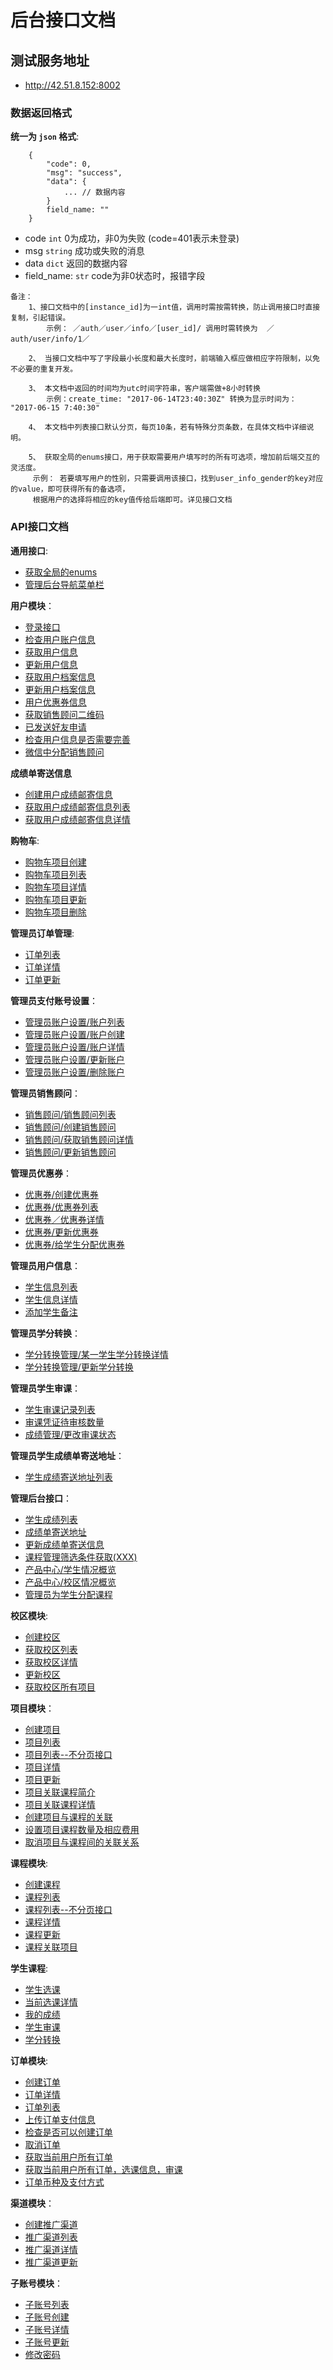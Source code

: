 # 后台接口文档


## 测试服务地址
- http://42.51.8.152:8002


### 数据返回格式

**统一为 `json` 格式**:
```
    {
        "code": 0,
        "msg": "success",
        "data": {
            ... // 数据内容
        }
        field_name: ""
    }
```
- code `int` 0为成功，非0为失败 (code=401表示未登录)
- msg `string` 成功或失败的消息
- data `dict` 返回的数据内容
- field_name: `str`  code为非0状态时，报错字段

```
备注：
    1、接口文档中的[instance_id]为一int值，调用时需按需转换，防止调用接口时直接复制，引起错误。
        示例： ／auth／user／info／[user_id]/ 调用时需转换为  ／auth/user/info/1／

    2、 当接口文档中写了字段最小长度和最大长度时，前端输入框应做相应字符限制，以免不必要的重复开发。

    3、 本文档中返回的时间均为utc时间字符串，客户端需做+8小时转换
        示例：create_time: "2017-06-14T23:40:30Z" 转换为显示时间为： "2017-06-15 7:40:30"

    4、 本文档中列表接口默认分页，每页10条，若有特殊分页条数，在具体文档中详细说明。

    5、 获取全局的enums接口，用于获取需要用户填写时的所有可选项，增加前后端交互的灵活度。
     示例： 若要填写用户的性别，只需要调用该接口，找到user_info_gender的key对应的value，即可获得所有的备选项，
     根据用户的选择将相应的key值传给后端即可。详见接口文档

```

### API接口文档

**通用接口**:
- [获取全局的enums](docs/common/global_enums.md)
- [管理后台导航菜单栏](docs/common/desktop_navigation.md)

**用户模块**：
- [登录接口](docs/authentication/user_login.md)
- [检查用户账户信息](docs/authentication/check_account.md)
- [获取用户信息](docs/authentication/user_info.md)
- [更新用户信息](docs/authentication/user_info_update.md)
- [获取用户档案信息](docs/authentication/user_personal_file.md)
- [更新用户档案信息](docs/authentication/personal_file_update.md)
- [用户优惠券信息](docs/authentication/coupon_list.md)
- [获取销售顾问二维码](docs/authentication/sales_man.md)
- [已发送好友申请](docs/authentication/post_sales_man.md)
- [检查用户信息是否需要完善](docs/authentication/check_user_info.md)
- [微信中分配销售顾问](docs/authentication/assign_sales_man.md)

**成绩单寄送信息**
- [创建用户成绩邮寄信息](docs/authentication/create_score_detail.md)
- [获取用户成绩邮寄信息列表](docs/authentication/get_score_list.md)
- [获取用户成绩邮寄信息详情](docs/authentication/get_score_detail.md)

**购物车**:
- [购物车项目创建](docs/shopping_chart/shopping_chart_create.md)
- [购物车项目列表](docs/shopping_chart/shopping_chart_list.md)
- [购物车项目详情](docs/shopping_chart/shopping_chart_detail.md)
- [购物车项目更新](docs/shopping_chart/shopping_chart_update.md)
- [购物车项目删除](docs/shopping_chart/shopping_chart_delete.md)

**管理员订单管理**:
- [订单列表](docs/admin/order/admin_order_list.md)
- [订单详情](docs/admin/order/admin_order_detail.md)
- [订单更新](docs/admin/order/admin_order_update.md)

**管理员支付账号设置**：
- [管理员账户设置/账户列表](docs/admin/account_info/account_info_list.md)
- [管理员账户设置/账户创建](docs/admin/account_info/account_info_create.md)
- [管理员账户设置/账户详情](docs/admin/account_info/account_info_detail.md)
- [管理员账户设置/更新账户](docs/admin/account_info/account_info_update.md)
- [管理员账户设置/删除账户](docs/admin/account_info/account_info_delete.md)

**管理员销售顾问**：
- [销售顾问/销售顾问列表](docs/sales_man/sales_man_list.md)
- [销售顾问/创建销售顾问](docs/sales_man/sales_man_create.md)
- [销售顾问/获取销售顾问详情](docs/sales_man/sales_man_detail.md)
- [销售顾问/更新销售顾问](docs/sales_man/sales_man_update.md)

**管理员优惠券**：
- [优惠券/创建优惠券](docs/coupon/coupon_create.md)
- [优惠券/优惠券列表](docs/coupon/coupon_list.md)
- [优惠券／优惠券详情](docs/coupon/coupon_detail.md)
- [优惠券/更新优惠券](docs/coupon/coupon_update.md)
- [优惠券/给学生分配优惠券](docs/coupon/add_coupon.md)

**管理员用户信息**：
- [学生信息列表](docs/admin/user_info/user_info_list.md)
- [学生信息详情](docs/admin/user_info/user_info_detail.md)
- [添加学生备注](docs/admin/user_info/add_remark.md)

**管理员学分转换**：
- [学分转换管理/某一学生学分转换详情](docs/admin/course_credit_switch/course_credit_switch_detail.md)
- [学分转换管理/更新学分转换](docs/admin/course_credit_switch/course_credit_switch_update.md)

**管理员学生审课**：
- [学生审课记录列表](docs/admin/confirm_course/confirm_course.md)
- [审课凭证待审核数量](docs/admin/confirm_course/course_to_confirm_count.md)
- [成绩管理/更改审课状态](docs/admin/confirm_course/confirm_user_course.md)

**管理员学生成绩单寄送地址**：
- [学生成绩寄送地址列表](docs/admin/user_course_address/user_course_address_list.md)

**管理后台接口**：
- [学生成绩列表](docs/admin/scores_list.md)
- [成绩单寄送地址](docs/admin/student_score_info.md)
- [更新成绩单寄送信息](docs/admin/student_score_info_update.md)
- [课程管理筛选条件获取(XXX)](docs/admin/user_filter_elements.md)
- [产品中心/学生情况概览](docs/statistics/students_overview.md)
- [产品中心/校区情况概览](docs/statistics/campus_overview.md)
- [管理员为学生分配课程](docs/admin/create_user_course.md)


**校区模块**:
- [创建校区](docs/campus/campus_create.md)
- [获取校区列表](docs/campus/campus_list.md)
- [获取校区详情](docs/campus/campus_detail.md)
- [更新校区](docs/campus/campus_update.md)
- [获取校区所有项目](docs/campus/all_projects.md)

**项目模块**：
- [创建项目](docs/project/project_create.md)
- [项目列表](docs/project/project_list.md)
- [项目列表--不分页接口](docs/project/project_list_none_pagination.md)
- [项目详情](docs/project/project_detail.md)
- [项目更新](docs/project/project_update.md)
- [项目关联课程简介](docs/project/related_courses_info.md)
- [项目关联课程详情](docs/project/related_courses_detail.md)
- [创建项目与课程的关联](docs/project/create_course_project.md)
- [设置项目课程数量及相应费用](docs/project/project_course_fee.md)
- [取消项目与课程间的关联关系](docs/project/project_course_cancel.md)

**课程模块**:
- [创建课程](docs/course/course_create.md)
- [课程列表](docs/course/course_list.md)
- [课程列表--不分页接口](docs/course/course_list_none_pagination.md)
- [课程详情](docs/course/course_detail.md)
- [课程更新](docs/course/course_update.md)
- [课程关联项目](docs/course/course_related_projects.md)

**学生课程**:
- [学生选课](docs/user_course/create_user_courses.md)
- [当前选课详情](docs/user_course/current_courses_info.md)
- [我的成绩](docs/user_course/my_scores.md)
- [学生审课](docs/user_course/student_course_confirm.md)
- [学分转换](docs/user_course/course_credit_switch.md)


**订单模块**:
- [创建订单](docs/order/order_create.md)
- [订单详情](docs/order/order_detail.md)
- [订单列表](docs/order/order_list.md)
- [上传订单支付信息](docs/order/order_payment.md)
- [检查是否可以创建订单](docs/order/check_order.md)
- [取消订单](docs/order/update_order.md)
- [获取当前用户所有订单](docs/order/user_order_list.md)
- [获取当前用户所有订单，选课信息，审课](docs/order/user_order_course.md)
- [订单币种及支付方式](docs/order/order_currency_payment.md)


**渠道模块**：
- [创建推广渠道](docs/channel/channel_create.md)
- [推广渠道列表](docs/channel/channel_list.md)
- [推广渠道详情](docs/channel/channel_detail.md)
- [推广渠道更新](docs/channel/channel_update.md)


**子账号模块**：
- [子账号列表](docs/child_user/child_user_list.md)
- [子账号创建](docs/child_user/child_user_create.md)
- [子账号详情](docs/child_user/child_user_detail.md)
- [子账号更新](docs/child_user/child_user_update.md)
- [修改密码](docs/child_user/password_update.md)